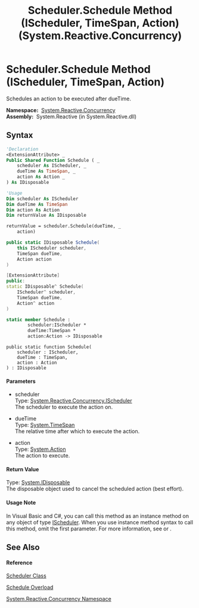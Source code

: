 ﻿---
title: Scheduler.Schedule Method (IScheduler, TimeSpan, Action) (System.Reactive.Concurrency)
TOCTitle: Schedule Method (IScheduler, TimeSpan, Action)
ms:assetid: M:System.Reactive.Concurrency.Scheduler.Schedule(System.Reactive.Concurrency.IScheduler,System.TimeSpan,System.Action)
ms:mtpsurl: https://msdn.microsoft.com/en-us/library/system.reactive.concurrency.scheduler.schedule(v=VS.103)
ms:contentKeyID: 36068652
ms.date: 06/28/2011
mtps_version: v=VS.103
dev_langs:
- vb
- csharp
- c++
- fsharp
- jscript
---

# Scheduler.Schedule Method (IScheduler, TimeSpan, Action)

Schedules an action to be executed after dueTime.

**Namespace:**  [System.Reactive.Concurrency](hh229042\(v=vs.103\).md)  
**Assembly:**  System.Reactive (in System.Reactive.dll)

## Syntax

``` vb
'Declaration
<ExtensionAttribute> _
Public Shared Function Schedule ( _
    scheduler As IScheduler, _
    dueTime As TimeSpan, _
    action As Action _
) As IDisposable
```

``` vb
'Usage
Dim scheduler As IScheduler
Dim dueTime As TimeSpan
Dim action As Action
Dim returnValue As IDisposable

returnValue = scheduler.Schedule(dueTime, _
    action)
```

``` csharp
public static IDisposable Schedule(
    this IScheduler scheduler,
    TimeSpan dueTime,
    Action action
)
```

``` c++
[ExtensionAttribute]
public:
static IDisposable^ Schedule(
    IScheduler^ scheduler, 
    TimeSpan dueTime, 
    Action^ action
)
```

``` fsharp
static member Schedule : 
        scheduler:IScheduler * 
        dueTime:TimeSpan * 
        action:Action -> IDisposable 
```

``` jscript
public static function Schedule(
    scheduler : IScheduler, 
    dueTime : TimeSpan, 
    action : Action
) : IDisposable
```

#### Parameters

  - scheduler  
    Type: [System.Reactive.Concurrency.IScheduler](hh229149\(v=vs.103\).md)  
    The scheduler to execute the action on.  

<!-- end list -->

  - dueTime  
    Type: [System.TimeSpan](https://msdn.microsoft.com/en-us/library/269ew577)  
    The relative time after which to execute the action.  

<!-- end list -->

  - action  
    Type: [System.Action](https://msdn.microsoft.com/en-us/library/Bb534741)  
    The action to execute.  

#### Return Value

Type: [System.IDisposable](https://msdn.microsoft.com/en-us/library/aax125c9)  
The disposable object used to cancel the scheduled action (best effort).  

#### Usage Note

In Visual Basic and C\#, you can call this method as an instance method on any object of type [IScheduler](hh229149\(v=vs.103\).md). When you use instance method syntax to call this method, omit the first parameter. For more information, see [](https://msdn.microsoft.com/en-us/library/Bb384936) or [](https://msdn.microsoft.com/en-us/library/Bb383977).

## See Also

#### Reference

[Scheduler Class](hh229170\(v=vs.103\).md)

[Schedule Overload](hh229081\(v=vs.103\).md)

[System.Reactive.Concurrency Namespace](hh229042\(v=vs.103\).md)

